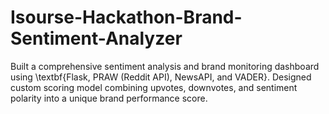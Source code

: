 # Isourse-Hackathon-Brand-Sentiment-Analyzer
Built a comprehensive sentiment analysis and brand monitoring dashboard using \textbf{Flask, PRAW (Reddit API), NewsAPI, and VADER}.   Designed custom scoring model combining upvotes, downvotes, and sentiment polarity into a unique brand performance score. 
